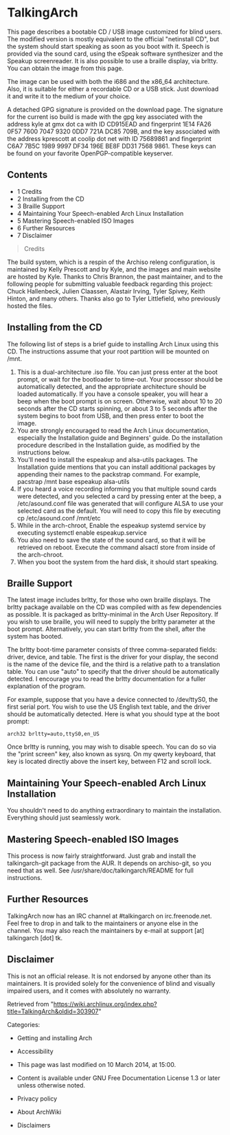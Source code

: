 TalkingArch
===========

This page describes a bootable CD / USB image customized for blind
users. The modified version is mostly equivalent to the official
"netinstall CD", but the system should start speaking as soon as you
boot with it. Speech is provided via the sound card, using the eSpeak
software synthesizer and the Speakup screenreader. It is also possible
to use a braille display, via brltty. You can obtain the image from this
page.

The image can be used with both the i686 and the x86_64 architecture.
Also, it is suitable for either a recordable CD or a USB stick. Just
download it and write it to the medium of your choice.

A detached GPG signature is provided on the download page. The signature
for the current iso build is made with the gpg key associated with the
address kyle at gmx dot ca with ID CD915EAD and fingerprint 1E14 FA26
0F57 7600 7047 9320 0DD7 721A DC85 709B, and the key associated with the
address kprescott at coolip dot net with ID 75689861 and fingerprint
C6A7 7B5C 1989 9997 DF34 196E BE8F DD31 7568 9861. These keys can be
found on your favorite OpenPGP-compatible keyserver.

Contents
--------

-   1 Credits
-   2 Installing from the CD
-   3 Braille Support
-   4 Maintaining Your Speech-enabled Arch Linux Installation
-   5 Mastering Speech-enabled ISO Images
-   6 Further Resources
-   7 Disclaimer

> Credits

The build system, which is a respin of the Archiso releng configuration,
is maintained by Kelly Prescott and by Kyle, and the images and main
website are hosted by Kyle. Thanks to Chris Brannon, the past
maintainer, and to the following people for submitting valuable feedback
regarding this project: Chuck Hallenbeck, Julien Claassen, Alastair
Irving, Tyler Spivey, Keith Hinton, and many others. Thanks also go to
Tyler Littlefield, who previously hosted the files.

Installing from the CD
----------------------

The following list of steps is a brief guide to installing Arch Linux
using this CD. The instructions assume that your root partition will be
mounted on /mnt.

1.  This is a dual-architecture .iso file. You can just press enter at
    the boot prompt, or wait for the bootloader to time-out. Your
    processor should be automatically detected, and the appropriate
    architecture should be loaded automatically. If you have a console
    speaker, you will hear a beep when the boot prompt is on screen.
    Otherwise, wait about 10 to 20 seconds after the CD starts spinning,
    or about 3 to 5 seconds after the system begins to boot from USB,
    and then press enter to boot the image.
2.  You are strongly encouraged to read the Arch Linux documentation,
    especially the Installation guide and Beginners' guide. Do the
    installation procedure described in the Installation guide, as
    modified by the instructions below.
3.  You'll need to install the espeakup and alsa-utils packages. The
    Installation guide mentions that you can install additional packages
    by appending their names to the packstrap command. For example,
    pacstrap /mnt base espeakup alsa-utils
4.  If you heard a voice recording informing you that multiple sound
    cards were detected, and you selected a card by pressing enter at
    the beep, a /etc/asound.conf file was generated that will configure
    ALSA to use your selected card as the default. You will need to copy
    this file by executing cp /etc/asound.conf /mnt/etc
5.  While in the arch-chroot, Enable the espeakup systemd service by
    executing systemctl enable espeakup.service
6.  You also need to save the state of the sound card, so that it will
    be retrieved on reboot. Execute the command alsactl store from
    inside of the arch-chroot.
7.  When you boot the system from the hard disk, it should start
    speaking.

Braille Support
---------------

The latest image includes brltty, for those who own braille displays.
The brltty package available on the CD was compiled with as few
dependencies as possible. It is packaged as brltty-minimal in the Arch
User Repository. If you wish to use braille, you will need to supply the
brltty parameter at the boot prompt. Alternatively, you can start brltty
from the shell, after the system has booted.

The brltty boot-time parameter consists of three comma-separated fields:
driver, device, and table. The first is the driver for your display, the
second is the name of the device file, and the third is a relative path
to a translation table. You can use "auto" to specify that the driver
should be automatically detected. I encourage you to read the brltty
documentation for a fuller explanation of the program.

For example, suppose that you have a device connected to /dev/ttyS0, the
first serial port. You wish to use the US English text table, and the
driver should be automatically detected. Here is what you should type at
the boot prompt:

    arch32 brltty=auto,ttyS0,en_US

Once brltty is running, you may wish to disable speech. You can do so
via the "print screen" key, also known as sysrq. On my qwerty keyboard,
that key is located directly above the insert key, between F12 and
scroll lock.

Maintaining Your Speech-enabled Arch Linux Installation
-------------------------------------------------------

You shouldn't need to do anything extraordinary to maintain the
installation. Everything should just seamlessly work.

Mastering Speech-enabled ISO Images
-----------------------------------

This process is now fairly straightforward. Just grab and install the
talkingarch-git package from the AUR. It depends on archiso-git, so you
need that as well. See /usr/share/doc/talkingarch/README for full
instructions.

Further Resources
-----------------

TalkingArch now has an IRC channel at #talkingarch on irc.freenode.net.
Feel free to drop in and talk to the maintainers or anyone else in the
channel. You may also reach the maintainers by e-mail at support [at]
talkingarch [dot] tk.

Disclaimer
----------

This is not an official release. It is not endorsed by anyone other than
its maintainers. It is provided solely for the convenience of blind and
visually impaired users, and it comes with absolutely no warranty.

Retrieved from
"https://wiki.archlinux.org/index.php?title=TalkingArch&oldid=303907"

Categories:

-   Getting and installing Arch
-   Accessibility

-   This page was last modified on 10 March 2014, at 15:00.
-   Content is available under GNU Free Documentation License 1.3 or
    later unless otherwise noted.
-   Privacy policy
-   About ArchWiki
-   Disclaimers
